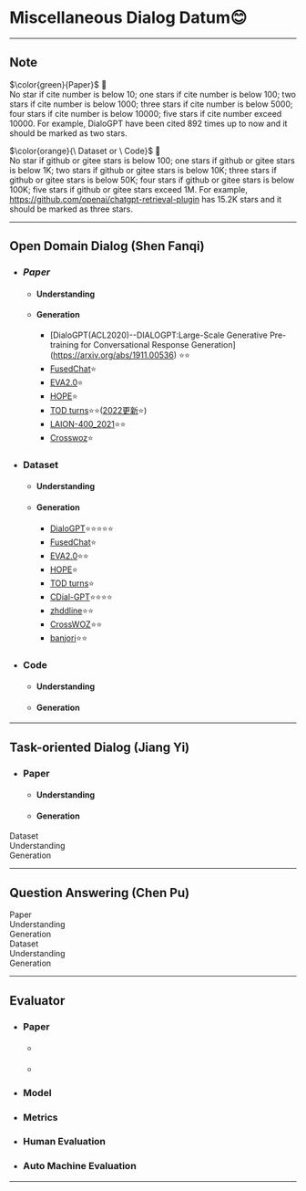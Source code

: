 # **Miscellaneous Dialog Datum**:blush:  

___  
## __Note__  
$\color{green}{Paper}$ :dart:  
No star if cite number is below 10;  one stars if cite number is below 100;  two stars if cite number is below 1000; three stars if cite number is below 5000; four stars if cite number is below 10000;  five stars if cite number exceed 10000. For example, DialoGPT have been cited 892 times up to now and it should be marked as two stars. 

$\color{orange}{\ Dataset or \ Code\}$ :dart:  
No star if github or gitee stars is below 100;  one stars if github or gitee stars is below 1K;  two stars if github or gitee stars is below 10K; three stars if github or gitee stars is below 50K; four stars if github or gitee stars is below 100K;  five stars if github or gitee stars exceed 1M. For example, https://github.com/openai/chatgpt-retrieval-plugin has 15.2K stars and it should be marked as three stars.  

___  
## Open Domain Dialog  (Shen Fanqi)  
* ### _Paper_
  * #### Understanding
  * #### Generation 
    * [DialoGPT(ACL2020)--DIALOGPT:Large-Scale Generative Pre-training for Conversational Response Generation] 
     (https://arxiv.org/abs/1911.00536) :star::star:   
    * [FusedChat](https://ojs.aaai.org/index.php/AAAI/article/view/21416):star:
    * [EVA2.0](https://link.springer.com/article/10.1007/s11633-022-1387-3):star:
    * [HOPE](https://dl.acm.org/doi/abs/10.1145/3488560.3498509):star:
    * [TOD turns](https://arxiv.org/abs/2004.06871):star::star:([2022更新](https://ojs.aaai.org/index.php/AAAI/article/view/21416):star:)
    * [LAION-400_2021](https://arxiv.org/abs/2111.02114):star::star:
    * [Crosswoz](https://direct.mit.edu/tacl/article/doi/10.1162/tacl_a_00314/96453/CrossWOZ-A-Large-Scale-Chinese-Cross-Domain-Task):star:
    
* ### Dataset  
  * #### Understanding  
  * #### Generation  
    * [DialoGPT](https://github.com/huggingface/transformers):star::star::star::star::star:
    * [FusedChat](https://github.com/tomyoung903/FusedChat):star:
    * [EVA2.0](https://github.com/thu-coai/EVA):star::star:
    * [HOPE](https://github.com/LCS2-IIITD/SPARTA_WSDM2022):star:
    * [TOD turns](https://github.com/tomyoung903/FusedChat):star:
    * [CDial-GPT](https://github.com/thu-coai/CDial-GPT):star::star::star::star:
    * [zhddline](https://github.com/zll17/Neural_Topic_Models):star::star:
    * [CrossWOZ](https://github.com/thu-coai/CrossWOZ):star::star:
    * [banjori](https://github.com/baderj/domain_generation_algorithms):star::star:

* ### Code  
  * #### Understanding  
  * #### Generation 

***  
## Task-oriented Dialog  (Jiang Yi)  
* ### Paper  
  * #### Understanding  
  * #### Generation  
Dataset  
Understanding  
Generation  
***  
## Question Answering  (Chen Pu)  
Paper  
Understanding  
Generation  
Dataset  
Understanding  
Generation  
***  

## Evaluator
* ### Paper  
  * ####  
  * #### 
* ### Model

* ### Metrics


* ### Human Evaluation

* ### Auto Machine Evaluation
***
